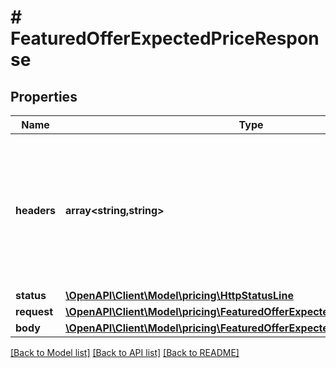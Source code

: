 # # FeaturedOfferExpectedPriceResponse

## Properties

Name | Type | Description | Notes
------------ | ------------- | ------------- | -------------
**headers** | **array<string,string>** | A mapping of additional HTTP headers to send or receive for an individual request within a batch. |
**status** | [**\OpenAPI\Client\Model\pricing\HttpStatusLine**](HttpStatusLine.md) |  |
**request** | [**\OpenAPI\Client\Model\pricing\FeaturedOfferExpectedPriceRequestParams**](FeaturedOfferExpectedPriceRequestParams.md) |  |
**body** | [**\OpenAPI\Client\Model\pricing\FeaturedOfferExpectedPriceResponseBody**](FeaturedOfferExpectedPriceResponseBody.md) |  | [optional]

[[Back to Model list]](../../README.md#models) [[Back to API list]](../../README.md#endpoints) [[Back to README]](../../README.md)
